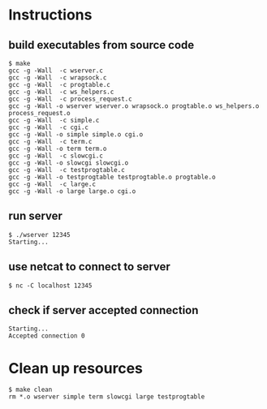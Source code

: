 # Instructions
## build executables from source code
```shell
$ make
gcc -g -Wall  -c wserver.c
gcc -g -Wall  -c wrapsock.c
gcc -g -Wall  -c progtable.c
gcc -g -Wall  -c ws_helpers.c
gcc -g -Wall  -c process_request.c
gcc -g -Wall -o wserver wserver.o wrapsock.o progtable.o ws_helpers.o process_request.o  
gcc -g -Wall  -c simple.c
gcc -g -Wall  -c cgi.c
gcc -g -Wall -o simple simple.o cgi.o  
gcc -g -Wall  -c term.c
gcc -g -Wall -o term term.o  
gcc -g -Wall  -c slowcgi.c
gcc -g -Wall -o slowcgi slowcgi.o  
gcc -g -Wall  -c testprogtable.c
gcc -g -Wall -o testprogtable testprogtable.o progtable.o  
gcc -g -Wall  -c large.c
gcc -g -Wall -o large large.o cgi.o
```
## run server
```shell
$ ./wserver 12345
Starting...
```
## use netcat to connect to server
```shell
$ nc -C localhost 12345
```
## check if server accepted connection
```shell
Starting...
Accepted connection 0
```
# Clean up resources
```shell
$ make clean
rm *.o wserver simple term slowcgi large testprogtable
```
